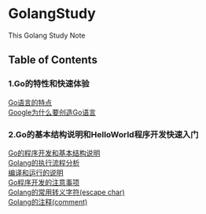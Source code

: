 # GolangStudy

This Golang Study Note

## Table of Contents

### 1.Go的特性和快速体验

[Go语言的特点](./基础篇/1.Go的特性和快速体验/Go的特性和快速体验.md#Go语言的特点)  
[Google为什么要创造Go语言](./基础篇/1.Go的特性和快速体验/Go的特性和快速体验.md#Google为什么要创造Go语言)

### 2.Go的基本结构说明和HelloWorld程序开发快速入门

[Go的程序开发和基本结构说明](./基础篇/2.Go的基本结构说明和HelloWorld程序开发快速入门/Go的基本结构说明和HelloWorld程序开发快速入门.md#Go的程序开发和基本结构说明)  
[Golang的执行流程分析](./基础篇/2.Go的基本结构说明和HelloWorld程序开发快速入门/Go的基本结构说明和HelloWorld程序开发快速入门.md#Golang的执行流程分析)  
[编译和运行的说明](./基础篇/2.Go的基本结构说明和HelloWorld程序开发快速入门/Go的基本结构说明和HelloWorld程序开发快速入门.md#编译和运行的说明)  
[Go程序开发的注意事项](./基础篇/2.Go的基本结构说明和HelloWorld程序开发快速入门/Go的基本结构说明和HelloWorld程序开发快速入门.md#Go程序开发的注意事项)  
[Golang的常用转义字符(escape char)](./基础篇/2.Go的基本结构说明和HelloWorld程序开发快速入门/Go的基本结构说明和HelloWorld程序开发快速入门.md#Golang的常用转义字符(escapeChar))  
[Golang的注释(comment)](./基础篇/2.Go的基本结构说明和HelloWorld程序开发快速入门/Go的基本结构说明和HelloWorld程序开发快速入门.md#Golang的注释(comment))  
